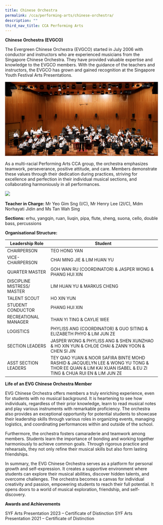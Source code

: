 ```yaml
---
title: Chinese Orchestra
permalink: /cca/performing-arts/chinese-orchestra/
description: ""
third_nav_title: CCA Performing Arts
---
```

**Chinese Orchestra (EVGCO)**

The Evergreen Chinese Orchestra (EVGCO) started in July 2006 with conductor and instructors who are experienced musicians from the Singapore Chinese Orchestra. They have provided valuable expertise and knowledge to the EVGCO members. With the guidance of the teachers and instructors, the EVGCO has grown and gained recognition at the Singapore Youth Festival Arts Presentations.

![](/images/syf%20stage.jpg)

As a multi-racial Performing Arts CCA group, the orchestra emphasizes teamwork, perseverance, positive attitude, and care. Members demonstrate these values through their dedication during practices, striving for excellence and perfection in their individual musical sections, and collaborating harmoniously in all performances.

![](/images/syf%20dizi.jpg)

**Teacher in Charge:** Mr Yeo Gim Sng (I/C), Mr Henry Lee (2I/C), Mdm Norhayati Jidin and Ms Tan Wah Sing

 **Sections:** erhu, yangqin, ruan, liuqin, pipa, flute, sheng, suona, cello, double bass, percussions
 
 
 
 **Organisational Structure:**
 
 | Leadership Role | Student                                  |
|---------------------------------|-------------------------------------------------------|
| CHAIRPERSON | TEO HONG YAN                                           |
| VICE-CHAIRPERSON | CHAI MING JIE & LIM HUAN YU                                          |
| QUARTER MASTER | GOH WAN RU (COORDINATOR) & JASPER WONG & PHANG HUI XIN                                            |
| DISCIPLINE MISTRESS/ MASTER          | LIM HUAN YU & MARKUS CHENG                                    |
| TALENT SCOUT                | HO XIN YUN                                     |
| STUDENT CONDUCTOR         | PHANG HUI XIN                                   |
| RECREATIONAL MANAGER                           | THAN YI TING & CAYLIE WEE                    |
| LOGISTICS                 | PHYLISS ANG (COORDINATOR) & GUO SITING & ELIZABETH PHYO & LIM JUN ZE                                    |
| SECTION LEADERS                   | JASPER WONG & PHYLISS ANG & SHEN XUNZHAO & HO XIN YUN & CHLOE CHAI & ZANN YOON & CHEN SI JIN                                 |
ASST SECTION LEADERS         | TEY QIAO YUAN & NOOR SAFIRA BINTE MOHD RASHID & JACQUELYN LEE & WONG YU TONG & THOR EE QUAN & LIM KAI XUAN ISABEL & EU ZI TING & CHUA RUI EN & LIM JUN ZE                               |

**Life of an EVG Chinese Orchestra Member**

EVG Chinese Orchestra offers members a truly enriching experience, even for students with no musical background. It is heartening to see how individuals, regardless of their prior knowledge, learn to read musical notes and play various instruments with remarkable proficiency. The orchestra also provides an exceptional opportunity for potential students to showcase their leadership skills through various roles in organizing events, managing logistics, and coordinating performances within and outside of the school.

Furthermore, the orchestra fosters camaraderie and teamwork among members. Students learn the importance of bonding and working together harmoniously to achieve common goals. Through rigorous practice and rehearsals, they not only refine their musical skills but also form lasting friendships.

In summary, the EVG Chinese Orchestra serves as a platform for personal growth and self-expression. It creates a supportive environment where students can explore their musical abilities, discover hidden talents, and overcome challenges. The orchestra becomes a canvas for individual creativity and passion, empowering students to reach their full potential. It opens doors to a world of musical exploration, friendship, and self-discovery.

**Awards and Achievements**

SYF Arts Presentation 2023 – Certificate of Distinction
SYF Arts Presentation 2021 – Certificate of Distinction